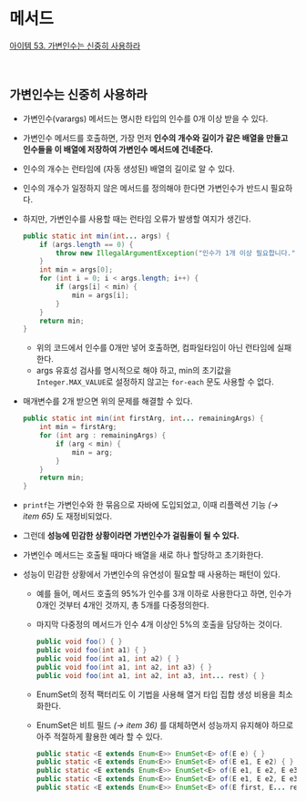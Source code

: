 # 메서드

[아이템 53. 가변인수는 신중히 사용하라](#가변인수는-신중히-사용하라)  

<br>

## 가변인수는 신중히 사용하라
- 가변인수(varargs) 메서드는 명시한 타입의 인수를 0개 이상 받을 수 있다.
- 가변인수 메서드를 호출하면, 가장 먼저 **인수의 개수와 길이가 같은 배열을 만들고 인수들을 이 배열에 저장하여 가변인수 메서드에 건네준다.**
- 인수의 개수는 런타임에 (자동 생성된) 배열의 길이로 알 수 있다.


- 인수의 개수가 일정하지 않은 메서드를 정의해야 한다면 가변인수가 반드시 필요하다.
- 하지만, 가변인수를 사용할 때는 런타임 오류가 발생할 여지가 생긴다.
  ```java
  public static int min(int... args) {
      if (args.length == 0) {
          throw new IllegalArgumentException("인수가 1개 이상 필요합니다.");
      }
      int min = args[0];
      for (int i = 0; i < args.length; i++) {
          if (args[i] < min) {
              min = args[i];
          }
      }
      return min;
  }
  ```
  - 위의 코드에서 인수를 0개만 넣어 호출하면, 컴파일타임이 아닌 런타임에 실패한다.
  - args 유효성 검사를 명시적으로 해야 하고, min의 초기값을 `Integer.MAX_VALUE`로 설정하지 않고는 `for-each` 문도 사용할 수 없다.
- 매개변수를 2개 받으면 위의 문제를 해결할 수 있다.
  ```java
  public static int min(int firstArg, int... remainingArgs) {
      int min = firstArg;
      for (int arg : remainingArgs) {
          if (arg < min) {
              min = arg;
          }
      }
      return min;
  }
  ```
  
- `printf`는 가변인수와 한 묶음으로 자바에 도입되었고, 이때 리플렉션 기능 _(→ item 65)_ 도 재정비되었다.


- 그런데 **성능에 민감한 상황이라면 가변인수가 걸림돌이 될 수 있다.**
- 가변인수 메서드는 호출될 때마다 배열을 새로 하나 할당하고 초기화한다.
- 성능이 민감한 상황에서 가변인수의 유연성이 필요할 때 사용하는 패턴이 있다.
  - 예를 들어, 메서드 호출의 95%가 인수를 3개 이하로 사용한다고 하면, 인수가 0개인 것부터 4개인 것까지, 총 5개를 다중정의한다.
  - 마지막 다중정의 메서드가 인수 4개 이상인 5%의 호출을 담당하는 것이다. 
    ```java
    public void foo() { }
    public void foo(int a1) { }
    public void foo(int a1, int a2) { }
    public void foo(int a1, int a2, int a3) { }
    public void foo(int a1, int a2, int a3, int... rest) { }
    ```
  
  - EnumSet의 정적 팩터리도 이 기법을 사용해 열거 타입 집합 생성 비용을 최소화한다.
  - EnumSet은 비트 필드 _(→ item 36)_ 를 대체하면서 성능까지 유지해야 하므로 아주 적절하게 활용한 예라 할 수 있다.
    ```java
    public static <E extends Enum<E>> EnumSet<E> of(E e) { }
    public static <E extends Enum<E>> EnumSet<E> of(E e1, E e2) { }
    public static <E extends Enum<E>> EnumSet<E> of(E e1, E e2, E e3) { }
    public static <E extends Enum<E>> EnumSet<E> of(E e1, E e2, E e3, E e4, E e5) { }
    public static <E extends Enum<E>> EnumSet<E> of(E first, E... rest) { }
    ```
  
<br>

